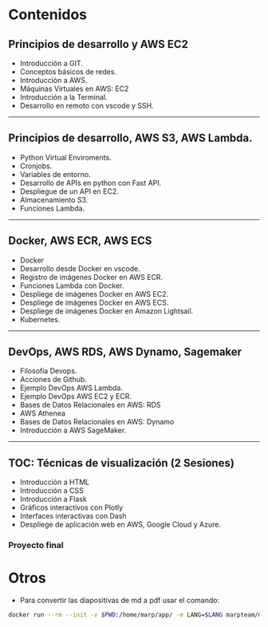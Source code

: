 # Contenidos


## Principios de desarrollo y AWS EC2
- Introducción a GIT.
- Conceptos básicos de redes.
- Introducción a AWS.
- Máquinas Virtuales en AWS: EC2
- Introducción a la Terminal.
- Desarrollo en remoto con vscode y SSH.

---
## Principios de desarrollo, AWS S3, AWS Lambda. 
- Python Virtual Enviroments.
- Cronjobs.
- Variables de entorno.
- Desarrollo de APIs en python con Fast API.
- Despliegue de un API en EC2.
- Almacenamiento S3.
- Funciones Lambda.

---

## Docker, AWS ECR, AWS ECS

- Docker
- Desarrollo desde Docker en vscode.
- Registro de imágenes Docker en AWS ECR.
- Funciones Lambda con Docker.
- Despliege de imágenes Docker en AWS EC2.
- Despliege de imágenes Docker en AWS ECS.
- Despliege de imágenes Docker en Amazon Lightsail.
- Kubernetes.

---

## DevOps, AWS RDS, AWS Dynamo, Sagemaker
- Filosofía Devops.
- Acciones de Github.
- Ejemplo DevOps AWS Lambda.
- Ejemplo DevOps AWS EC2 y ECR.
- Bases de Datos Relacionales en AWS: RDS
- AWS Athenea
- Bases de Datos Relacionales en AWS: Dynamo
- Introducción a AWS SageMaker.

---

## TOC:  Técnicas de visualización  (2 Sesiones)
- Introducción a HTML
- Introducción a CSS
- Introducción a Flask
- Gráficos interactivos con Plotly
- Interfaces interactivas con Dash
- Despliege de aplicación web en AWS, Google Cloud y Azure.

### Proyecto final

# Otros
- Para convertir las diapositivas de md a pdf usar el comando:
```bash
docker run --rm --init -v $PWD:/home/marp/app/ -e LANG=$LANG marpteam/marp-cli **/*.md  --pdf --allow-local-files
```